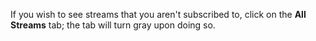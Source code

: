 If you wish to see streams that you aren't subscribed to, click on the **All Streams** tab; the tab will turn gray upon doing so.

